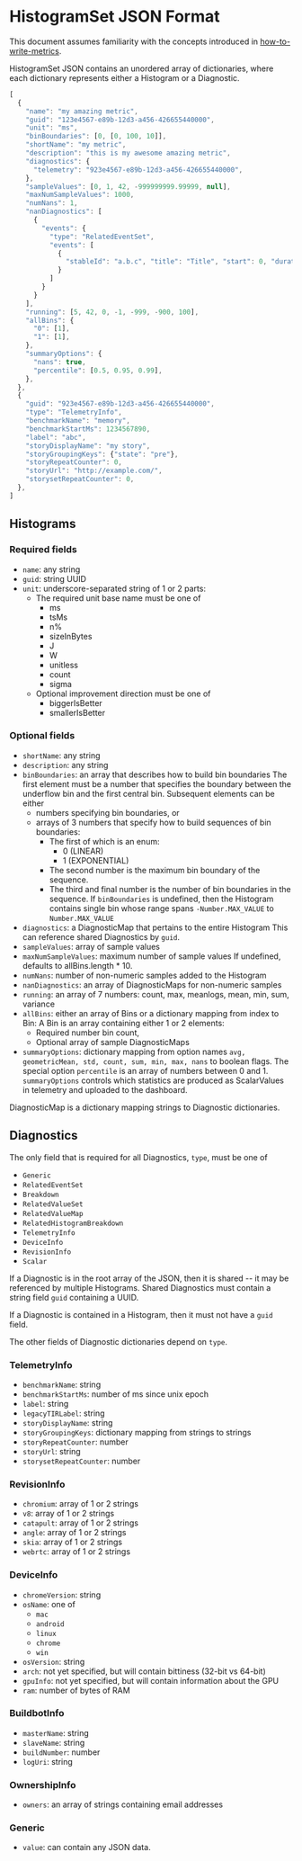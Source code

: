 <!-- Copyright 2016 The Chromium Authors. All rights reserved.
     Use of this source code is governed by a BSD-style license that can be
     found in the LICENSE file.
-->

# HistogramSet JSON Format

This document assumes familiarity with the concepts introduced in
[how-to-write-metrics](/docs/how-to-write-metrics.md).

HistogramSet JSON contains an unordered array of dictionaries, where each
dictionary represents either a Histogram or a Diagnostic.

```javascript
[
  {
    "name": "my amazing metric",
    "guid": "123e4567-e89b-12d3-a456-426655440000",
    "unit": "ms",
    "binBoundaries": [0, [0, 100, 10]],
    "shortName": "my metric",
    "description": "this is my awesome amazing metric",
    "diagnostics": {
      "telemetry": "923e4567-e89b-12d3-a456-426655440000",
    },
    "sampleValues": [0, 1, 42, -999999999.99999, null],
    "maxNumSampleValues": 1000,
    "numNans": 1,
    "nanDiagnostics": [
      {
        "events": {
          "type": "RelatedEventSet",
          "events": [
            {
              "stableId": "a.b.c", "title": "Title", "start": 0, "duration": 1
            }
          ]
        }
      }
    ],
    "running": [5, 42, 0, -1, -999, -900, 100],
    "allBins": {
      "0": [1],
      "1": [1],
    },
    "summaryOptions": {
      "nans": true,
      "percentile": [0.5, 0.95, 0.99],
    },
  },
  {
    "guid": "923e4567-e89b-12d3-a456-426655440000",
    "type": "TelemetryInfo",
    "benchmarkName": "memory",
    "benchmarkStartMs": 1234567890,
    "label": "abc",
    "storyDisplayName": "my story",
    "storyGroupingKeys": {"state": "pre"},
    "storyRepeatCounter": 0,
    "storyUrl": "http://example.com/",
    "storysetRepeatCounter": 0,
  },
]
```

## Histograms

### Required fields

 * `name`: any string
 * `guid`: string UUID
 * `unit`: underscore-separated string of 1 or 2 parts:
    * The required unit base name must be one of
       * ms
       * tsMs
       * n%
       * sizeInBytes
       * J
       * W
       * unitless
       * count
       * sigma
    * Optional improvement direction must be one of
       * biggerIsBetter
       * smallerIsBetter

### Optional fields

 * `shortName`: any string
 * `description`: any string
 * `binBoundaries`: an array that describes how to build bin boundaries
   The first element must be a number that specifies the boundary between the
   underflow bin and the first central bin. Subsequent elements can be either
    * numbers specifying bin boundaries, or
    * arrays of 3 numbers that specify how to build sequences of bin boundaries:
       * The first of which is an enum:
          * 0 (LINEAR)
          * 1 (EXPONENTIAL)
       * The second number is the maximum bin boundary of the sequence.
       * The third and final number is the number of bin boundaries in the
         sequence.
   If `binBoundaries` is undefined, then the Histogram contains single bin whose
   range spans `-Number.MAX_VALUE` to `Number.MAX_VALUE`
 * `diagnostics`: a DiagnosticMap that pertains to the entire Histogram
   This can reference shared Diagnostics by `guid`.
 * `sampleValues`: array of sample values
 * `maxNumSampleValues`: maximum number of sample values
   If undefined, defaults to allBins.length * 10.
 * `numNans`: number of non-numeric samples added to the Histogram
 * `nanDiagnostics`: an array of DiagnosticMaps for non-numeric samples
 * `running`: an array of 7 numbers: count, max, meanlogs, mean, min, sum, variance
 * `allBins`: either an array of Bins or a dictionary mapping from index to Bin:
   A Bin is an array containing either 1 or 2 elements:
    * Required number bin count,
    * Optional array of sample DiagnosticMaps
 * `summaryOptions`: dictionary mapping from option names `avg, geometricMean,
   std, count, sum, min, max, nans` to boolean flags. The special option
   `percentile` is an array of numbers between 0 and 1. `summaryOptions`
   controls which statistics are produced as ScalarValues in telemetry and
   uploaded to the dashboard.

DiagnosticMap is a dictionary mapping strings to Diagnostic dictionaries.

## Diagnostics

The only field that is required for all Diagnostics, `type`, must be one of
 * `Generic`
 * `RelatedEventSet`
 * `Breakdown`
 * `RelatedValueSet`
 * `RelatedValueMap`
 * `RelatedHistogramBreakdown`
 * `TelemetryInfo`
 * `DeviceInfo`
 * `RevisionInfo`
 * `Scalar`

If a Diagnostic is in the root array of the JSON, then it is shared -- it may be
referenced by multiple Histograms. Shared Diagnostics must contain a string
field `guid` containing a UUID.

If a Diagnostic is contained in a Histogram, then it must not have a `guid`
field.

The other fields of Diagnostic dictionaries depend on `type`.

### TelemetryInfo

 * `benchmarkName`: string
 * `benchmarkStartMs`: number of ms since unix epoch
 * `label`: string
 * `legacyTIRLabel`: string
 * `storyDisplayName`: string
 * `storyGroupingKeys`: dictionary mapping from strings to strings
 * `storyRepeatCounter`: number
 * `storyUrl`: string
 * `storysetRepeatCounter`: number

### RevisionInfo

 * `chromium`: array of 1 or 2 strings
 * `v8`: array of 1 or 2 strings
 * `catapult`: array of 1 or 2 strings
 * `angle`: array of 1 or 2 strings
 * `skia`: array of 1 or 2 strings
 * `webrtc`: array of 1 or 2 strings

### DeviceInfo

 * `chromeVersion`: string
 * `osName`: one of
    * `mac`
    * `android`
    * `linux`
    * `chrome`
    * `win`
 * `osVersion`: string
 * `arch`: not yet specified, but will contain bittiness (32-bit vs 64-bit)
 * `gpuInfo`: not yet specified, but will contain information about the GPU
 * `ram`: number of bytes of RAM

### BuildbotInfo

 * `masterName`: string
 * `slaveName`: string
 * `buildNumber`: number
 * `logUri`: string

### OwnershipInfo

 * `owners`: an array of strings containing email addresses

### Generic

 * `value`: can contain any JSON data.
